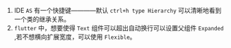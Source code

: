1. IDE `AS` 有一个快捷键————默认 `ctrl+h type Hierarchy` 可以清晰地看到一个类的继承关系。
2. `flutter` 中，想要使得 `Text` 组件可以超出自动换行可以设置父组件 `Expanded` ,若不想横向扩展宽度，可以使用 `Flexible`。
